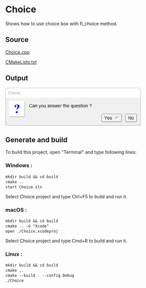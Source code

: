 # Choice

Shows how to use choice box with fl_choice method.

## Source

[Choice.cpp](Choice.cpp)

[CMakeLists.txt](CMakeLists.txt)

## Output

![output](../../../docs/Pictures/Examples/Choice.png)

## Generate and build

To build this project, open "Terminal" and type following lines:

### Windows :

``` shell
mkdir build && cd build
cmake .. 
start Choice.sln
```

Select Choice project and type Ctrl+F5 to build and run it.

### macOS :

``` shell
mkdir build && cd build
cmake .. -G "Xcode"
open ./Choice.xcodeproj
```

Select Choice project and type Cmd+R to build and run it.

### Linux :

``` shell
mkdir build && cd build
cmake .. 
cmake --build . --config Debug
./Choice
```
